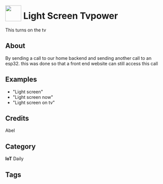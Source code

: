 # <img src="https://raw.githack.com/FortAwesome/Font-Awesome/master/svgs/solid/robot.svg" card_color="#22A7F0" width="50" height="50" style="vertical-align:bottom"/> Light Screen Tvpower
This turns on the tv

## About
By sending a call to our home backend and sending another call to an esp32. this was done so that a front end website can still access this call

## Examples
* "Light screen"
* "Light screen now"
* "Light screen on tv"

## Credits
Abel

## Category
**IoT**
Daily

## Tags

